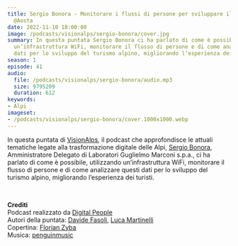 ```yaml
---
title: Sergio Bonora - Monitorare i flussi di persone per sviluppare il turismo alpino
  @Aosta
date: 2022-11-10 18:00:00
image: /podcasts/visionalps/sergio-bonora/cover.jpg
summary: In questa puntata Sergio Bonora ci ha parlato di come è possibile, utilizzando
  un’infrastruttura WiFi, monitorare il flusso di persone e di come analizzare questi
  dati per lo sviluppo del turismo alpino, migliorando l’esperienza dei turisti.
season: 1
episode: 41
audio:
  file: /podcasts/visionalps/sergio-bonora/audio.mp3
  size: 9795209
  duration: 612
keywords:
- Alpi
imageset:
- /podcasts/visionalps/sergio-bonora/cover.1000x1000.webp
---
```


In questa puntata di [VisionAlps](https://www.visionalps.com/), il podcast che approfondisce le attuali tematiche legate alla trasformazione digitale delle Alpi, [Sergio Bonora](https://www.linkedin.com/in/sergio-bonora-87939a1/), Amministratore Delegato di Laboratori Guglielmo Marconi s.p.a., ci ha parlato di come è possibile, utilizzando un’infrastruttura WiFi, monitorare il flusso di persone e di come analizzare questi dati per lo sviluppo del turismo alpino, migliorando l’esperienza dei turisti.

<br>

**Crediti**<br>
Podcast realizzato da [Digital People](https://w3id.org/digitalpeople)<br>
Autori della puntata: [Davide Fasoli](https://www.linkedin.com/in/davide-fasoli-2b3246179/), [Luca Martinelli](https://www.linkedin.com/in/luca-martinelli/)<br>
Copertina: [Florian Zyba](https://www.linkedin.com/in/florian-zyba/)<br>
Musica: [penguinmusic](https://pixabay.com/users/penguinmusic-24940186/)